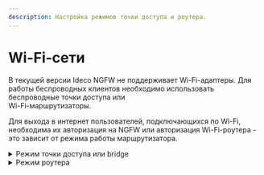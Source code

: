 ```yaml
---
description: Настройка режимов точки доступа и роутера.
---
```


# Wi-Fi-сети

В текущей версии Ideco NGFW не поддерживает Wi-Fi-адаптеры. Для работы беспроводных клиентов необходимо использовать беспроводные точки доступа или\
Wi-Fi-маршрутизаторы.

Для выхода в интернет пользователей, подключающихся по Wi-Fi, необходима их авторизация на NGFW или авторизация Wi-Fi-роутера - это зависит от режима работы маршрутизатора.

<details>

<summary>Режим точки доступа или bridge</summary>

В режиме точки доступа или bridge устройство Wi-Fi предоставляет возможность беспроводным клиентам подключаться к локальной сети.

Для этого индивидуально авторизуйте всех беспроводных клиентов на Ideco NGFW с помощью IP-авторизации. Воспользуйтесь следующими рекомендациями по настройке:

* Используйте отдельную логическую сеть для клиентов Wi-Fi с настроенным [DHCP-сервером](/settings/services/dhcp.md). При этом на локальный интерфейс Ideco NGFW добавьте IP-адрес, служащий шлюзом для этой сети;
* [Создайте группу](/settings/users/user-tree/user-management.md#sozdanie-gruppy) в разделе **Пользователи -> Учетные записи** и настройте добавление в эту группу пользователей помощью [обнаружения устройств](/settings/users/device-discovery.md);
* С помощью [контент-фильтра](/settings/access-rules/content-filter/README.md) и [файрвола](/settings/access-rules/firewall.md) настройте необходимые ограничения\
  для пользователей Wi-Fi;
* Если Wi-Fi-роутер подключен к отдельному физическому интерфейсу NGFW, то в файрволе запретите доступ из беспроводной сети в локальную сеть.

Пример настройки интерфейса для клиентов, подключающихся по Wi-Fi:

![](/.gitbook/assets/interfaces25.png)

* **10.0.1.146/24** - шлюз для беспроводной Wi-Fi-сети;
* **10.0.0.193/24** - шлюз для локальной Ethernet-сети.

#### Настройка DHCP:

1\. Добавьте отдельную логическую сеть для клиентов Wi-Fi;

2\. Добавьте в сетевые интерфейсы шлюз созданной сети;

3\. Перейдите в раздел DHCP-сервер и выберите сетевой интерфейс, настроенный на прошлом шаге;

4\. Назначьте диапазон IP-адресов для DHCP-сервера и нажмите **Сохранить**.

При необходимости индивидуальной авторизации Wi-Fi-пользователей (учета трафика и статистики каждого конкретного пользователя устройств) воспользуйтесь [авторизацией через веб-браузер](authorization/web-authorization.md). При таком способе авторизации Ideco NGFW будет учитывать каждого пользователя, подключившегося по Wi-Fi. Учтите этот момент при планировании лицензирования Ideco NGFW.

</details>

<details>

<summary>Режим роутера</summary>

В данном режиме устройство Wi-Fi скрывает за NAT устройства беспроводной сети. Таким образом для Ideco NGFW достаточно будет авторизовать только точку доступа, как одного из пользователей.

Пример настройки пользователя в режиме роутера представлен на скриншотах ниже:

1\. Создайте пользователя для Wi-Fi-роутера.

Пароль у пользователя может быть любой.

![](/.gitbook/assets/tree4.png)

2\. В разделе **Пользователи -> Авторизация -> IP и MAC авторизация** создайте правило следующего вида:

![](/.gitbook/assets/authorization.png)

К пользователю необходимо применить общие ограничения [контент-фильтра](/settings/access-rules/content-filter/README.md) и [файрвола](/settings/access-rules/firewall.md) для Wi-Fi-сети.

#### Настройка DHCP:

В большинстве случаев при работе маршрутизатора в таком режиме не требуется дополнительной настройки DHCP-сервера Ideco NGFW, поскольку работает встроенный DHCP-сервер маршрутизатора. Если у вас не получилось подключиться к Wi-Fi-сети, то нужно проверить работу DHCP-сервера маршрутизатора.

При этом способе авторизации Ideco NGFW будет использоваться одна лицензия на точку доступа Wi-Fi. Отдельно настроить фильтрацию трафика и считать статистику по трафику в отчетах для отдельных клиентов Wi-Fi будет невозможно.

</details>
